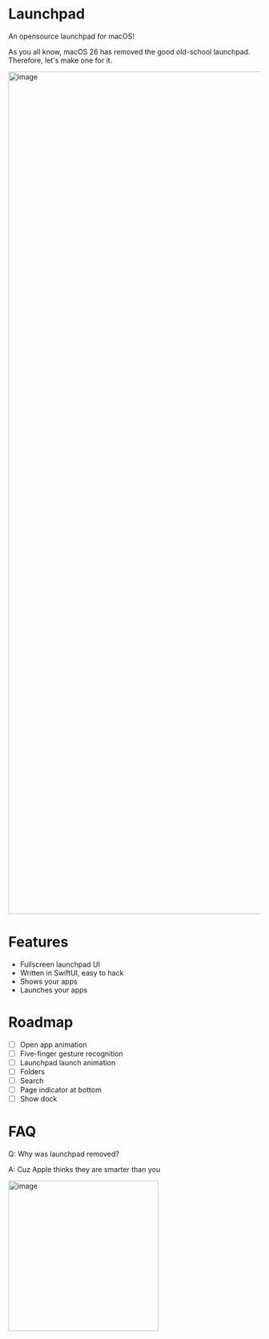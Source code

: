 # Launchpad

An opensource launchpad for macOS!

As you all know, macOS 26 has removed the good old-school launchpad. Therefore, let's make one for it.

<img width="1680" alt="image" src="https://github.com/user-attachments/assets/0e48364c-156f-4df1-927c-cb6c2ae5ed6a" />


# Features

- Fullscreen launchpad UI
- Written in SwiftUI, easy to hack
- Shows your apps
- Launches your apps

# Roadmap

- [ ] Open app animation
- [ ] Five-finger gesture recognition
- [ ] Launchpad launch animation
- [ ] Folders
- [ ] Search
- [ ] Page indicator at bottom
- [ ] Show dock

# FAQ
Q: Why was launchpad removed?

A: Cuz Apple thinks they are smarter than you

<img width="300" alt="image" src="https://github.com/user-attachments/assets/b86edcbc-a0cb-4708-8836-812874c7712e" />

